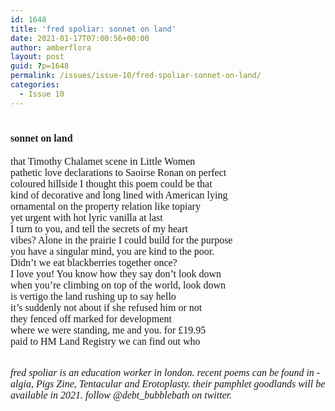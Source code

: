 ```yaml
---
id: 1648
title: 'fred spoliar: sonnet on land'
date: 2021-01-17T07:00:56+00:00
author: amberflora
layout: post
guid: ?p=1648
permalink: /issues/issue-10/fred-spoliar-sonnet-on-land/
categories:
  - Issue 10
---
```

# <span style="font-family: georgia, palatino, serif; font-size: 12pt;">sonnet on land</span>

<span style="font-family: georgia, palatino, serif; font-size: 12pt;">that Timothy Chalamet scene in Little Women</span>  
<span style="font-family: georgia, palatino, serif; font-size: 12pt;">pathetic love declarations to Saoirse Ronan on perfect</span>  
<span style="font-family: georgia, palatino, serif; font-size: 12pt;">coloured hillside I thought this poem could be that</span>  
<span style="font-family: georgia, palatino, serif; font-size: 12pt;">kind of decorative and long lined with American lying</span>  
<span style="font-family: georgia, palatino, serif; font-size: 12pt;">ornamental on the property relation like topiary</span>  
<span style="font-family: georgia, palatino, serif; font-size: 12pt;">yet urgent with hot lyric vanilla at last</span>  
<span style="font-family: georgia, palatino, serif; font-size: 12pt;">I turn to you, and tell the secrets of my heart</span>  
<span style="font-family: georgia, palatino, serif; font-size: 12pt;">vibes? Alone in the prairie I could build for the purpose</span>  
<span style="font-family: georgia, palatino, serif; font-size: 12pt;">you have a singular mind, you are kind to the poor.</span>  
<span style="font-family: georgia, palatino, serif; font-size: 12pt;">Didn’t we eat blackberries together once?</span>  
<span style="font-family: georgia, palatino, serif; font-size: 12pt;">I love you! You know how they say don’t look down</span>  
<span style="font-family: georgia, palatino, serif; font-size: 12pt;">when you’re climbing on top of the world, look down</span>  
<span style="font-family: georgia, palatino, serif; font-size: 12pt;">is vertigo the land rushing up to say hello</span>  
<span style="font-family: georgia, palatino, serif; font-size: 12pt;">it’s suddenly not about if she refused him or not</span>  
<span style="font-family: georgia, palatino, serif; font-size: 12pt;">they fenced off marked for development</span>  
<span style="font-family: georgia, palatino, serif; font-size: 12pt;">where we were standing, me and you. for £19.95</span>  
<span style="font-family: georgia, palatino, serif; font-size: 12pt;">paid to HM Land Registry we can find out who</span>

<span style="font-family: georgia, palatino, serif; font-size: 12pt;"> </span>  
<span style="font-family: georgia, palatino, serif; font-size: 12pt;"><em>fred spoliar is an education worker in london. recent poems can be found in -algia, Pigs Zine, Tentacular and Erotoplasty. their pamphlet goodlands will be available in 2021. follow @debt_bubblebath on twitter.</em></span>

